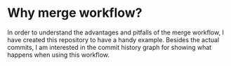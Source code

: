 # Why merge workflow?
In order to understand the advantages and pitfalls of the merge workflow, I have created this repository to have a handy example. Besides the actual commits, I am interested in the commit history graph for showing what happens when using this workflow.
